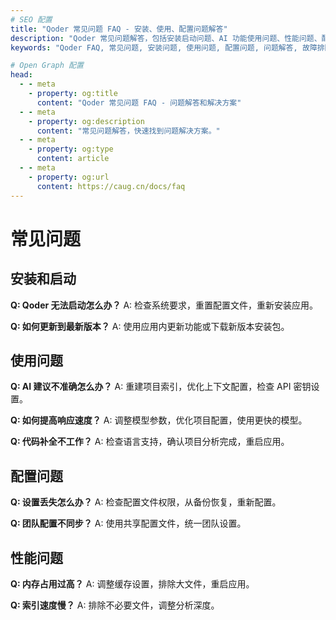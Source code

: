 ```yaml
---
# SEO 配置
title: "Qoder 常见问题 FAQ - 安装、使用、配置问题解答"
description: "Qoder 常见问题解答，包括安装启动问题、AI 功能使用问题、性能问题、配置问题等。快速找到问题解决方案。"
keywords: "Qoder FAQ, 常见问题, 安装问题, 使用问题, 配置问题, 问题解答, 故障排除"

# Open Graph 配置
head:
  - - meta
    - property: og:title
      content: "Qoder 常见问题 FAQ - 问题解答和解决方案"
  - - meta
    - property: og:description
      content: "常见问题解答，快速找到问题解决方案。"
  - - meta
    - property: og:type
      content: article
  - - meta
    - property: og:url
      content: https://caug.cn/docs/faq
---
```


# 常见问题

## 安装和启动

**Q: Qoder 无法启动怎么办？**
A: 检查系统要求，重置配置文件，重新安装应用。

**Q: 如何更新到最新版本？**
A: 使用应用内更新功能或下载新版本安装包。

## 使用问题

**Q: AI 建议不准确怎么办？**
A: 重建项目索引，优化上下文配置，检查 API 密钥设置。

**Q: 如何提高响应速度？**
A: 调整模型参数，优化项目配置，使用更快的模型。

**Q: 代码补全不工作？**
A: 检查语言支持，确认项目分析完成，重启应用。

## 配置问题

**Q: 设置丢失怎么办？**
A: 检查配置文件权限，从备份恢复，重新配置。

**Q: 团队配置不同步？**
A: 使用共享配置文件，统一团队设置。

## 性能问题

**Q: 内存占用过高？**
A: 调整缓存设置，排除大文件，重启应用。

**Q: 索引速度慢？**
A: 排除不必要文件，调整分析深度。
